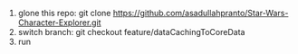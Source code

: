 1. glone this repo: git clone https://github.com/asadullahpranto/Star-Wars-Character-Explorer.git
2. switch branch: git checkout feature/dataCachingToCoreData
3. run 
